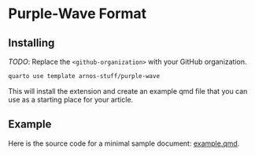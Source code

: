 # Purple-Wave Format

## Installing

*TODO*: Replace the `<github-organization>` with your GitHub organization.

```bash
quarto use template arnos-stuff/purple-wave
```

This will install the extension and create an example qmd file that you can use as a starting place for your article.

## Example

Here is the source code for a minimal sample document: [example.qmd](example.qmd).
